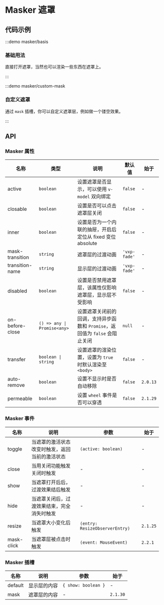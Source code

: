 # Masker 遮罩

## 代码示例

:::demo masker/basis

### 基础用法

直接打开遮罩，当然也可以渲染一些东西在遮罩上。

:::

:::demo masker/custom-mask

### 自定义遮罩

通过 `mask` 插槽，你可以自定义遮罩层，例如做一个镂空效果。

:::

## API

### Masker 属性

| 名称            | 类型                        | 说明                                                                        | 默认值       | 始于     |
| --------------- | --------------------------- | --------------------------------------------------------------------------- | ------------ | -------- |
| active          | `boolean`                   | 设置遮罩是否显示，可以使用 `v-model` 双向绑定                               | `false`      | -        |
| closable        | `boolean`                   | 设置是否可以点击遮罩层关闭                                                  | `false`      | -        |
| inner           | `boolean`                   | 设置是否为一个内联的抽屉，开启后定位从 fixed 变位 absolute                  | `false`      | -        |
| mask-transition | `string`                    | 遮罩层的过渡动画                                                            | `'vxp-fade'` | -        |
| transition-name | `string`                    | 显示层的过渡动画                                                            | `'vxp-fade'` | -        |
| disabled        | `boolean`                   | 设置是否禁用遮罩层，该属性仅影响遮罩层，显示层不受影响                      | `false`      | -        |
| on-before-close | `() => any \| Promise<any>` | 设置遮罩关闭前的回调，支持异步函数和 `Promise`，返回值为 `false` 会阻止关闭 | `null`       | -        |
| transfer        | `boolean \| string`         | 设置遮罩的渲染位置，设置为 `true` 时默认渲染至 `<body>`                     | `false`      | -        |
| auto-remove     | `boolean`                   | 设置不显示时是否自动移除                                                    | `false`      | `2.0.13` |
| permeable       | `boolean`                   | 设置 `wheel` 事件是否可以穿透                                               | `false`      | `2.1.29` |

### Masker 事件

| 名称       | 说明                                           | 参数                           | 始于     |
| ---------- | ---------------------------------------------- | ------------------------------ | -------- |
| toggle     | 当遮罩的激活状态改变时触发，返回当前的激活状态 | `(active: boolean)`            | -        |
| close      | 当用关闭功能触发关闭时触发                     | -                              | -        |
| show       | 当遮罩打开后后，过渡效果结后触发               | -                              | -        |
| hide       | 当遮罩关闭后，过渡效果结束，完全消失时触发     | -                              | -        |
| resize     | 当遮罩大小变化后触发                           | `(entry: ResizeObserverEntry)` | `2.1.25` |
| mask-click | 当遮罩层被点击时触发                           | `(event: MouseEvent)`          | `2.2.1`  |

### Masker 插槽

| 名称    | 说明         | 参数                | 始于     |
| ------- | ------------ | ------------------- | -------- |
| default | 显示层的内容 | `{ show: boolean }` | -        |
| mask    | 遮罩层的内容 | -                   | `2.1.30` |
